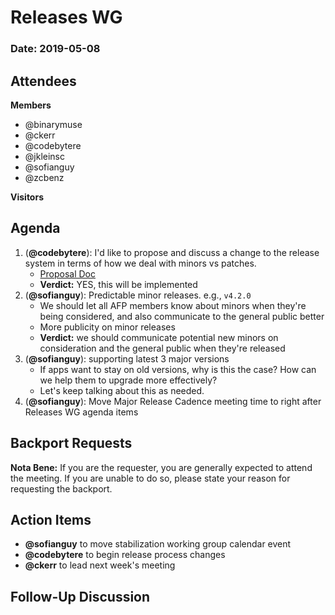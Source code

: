 # Releases WG

### Date: 2019-05-08

## Attendees

**Members**
* @binarymuse
* @ckerr
* @codebytere
* @jkleinsc
* @sofianguy
* @zcbenz

**Visitors**

## Agenda

1. (**@codebytere**): I'd like to propose and discuss a change to the release system in terms of how we deal with minors vs patches.
    * [Proposal Doc](https://hackmd.io/N9Q3Nn50QyevcE0mWpIenw)
    * **Verdict:** YES, this will be implemented
2. (**@sofianguy**): Predictable minor releases. e.g., `v4.2.0`
    * We should let all AFP members know about minors when they're being considered, and also communicate to the general public better
    * More publicity on minor releases
    * **Verdict:** we should communicate potential new minors on consideration and the general public when they're released
3. (**@sofianguy**): supporting latest 3 major versions
    * If apps want to stay on old versions, why is this the case? How can we help them to upgrade more effectively?
    * Let's keep talking about this as needed.
4. (**@sofianguy**): Move Major Release Cadence meeting time to right after Releases WG agenda items

## Backport Requests

**Nota Bene:** If you are the requester, you are generally expected to attend the meeting. If you are unable to do so, please state your reason for requesting the backport.

## Action Items

* **@sofianguy** to move stabilization working group calendar event
* **@codebytere** to begin release process changes
* **@ckerr** to lead next week's meeting

## Follow-Up Discussion
